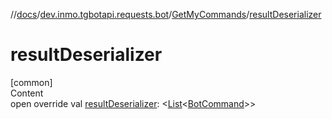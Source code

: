 //[docs](../../../index.md)/[dev.inmo.tgbotapi.requests.bot](../index.md)/[GetMyCommands](index.md)/[resultDeserializer](result-deserializer.md)



# resultDeserializer  
[common]  
Content  
open override val [resultDeserializer](result-deserializer.md): <[List](https://kotlinlang.org/api/latest/jvm/stdlib/kotlin.collections/-list/index.html)<[BotCommand](../../dev.inmo.tgbotapi.types/-bot-command/index.md)>>  




